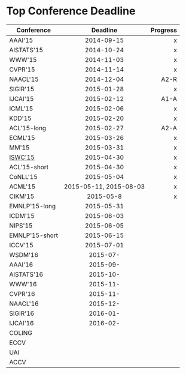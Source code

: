 Top Conference Deadline
=====
| Conference        | Deadline           | Progress  |
| ------------- |:-------------:| -----:|
|AAAI'15 | 2014-09-15 | x |
|AISTATS'15 | 2014-10-24 | x |
|WWW'15 | 2014-11-03 | x |
|CVPR'15 | 2014-11-14 | x |
|NAACL'15 | 2014-12-04 | A2-R|
|SIGIR'15 | 2015-01-28|x|
|IJCAI'15 | 2015-02-12|A1-A|
|ICML'15 | 2015-02-06|x|
|KDD'15 | 2015-02-20|x|
|ACL'15-long | 2015-02-27|A2-A|
|ECML'15 | 2015-03-26|x|
|MM'15 | 2015-03-31|x|
|[ISWC'15](http://iswc2015.semanticweb.org/)| 2015-04-30|x|
|ACL'15-short | 2015-04-30|x|
|CoNLL'15| 2015-05-04|x|
|ACML'15 | 2015-05-11, 2015-08-03|x|
|CIKM'15 | 2015-05-8|x|
|EMNLP'15-long | 2015-05-31 ||
|ICDM'15| 2015-06-03||
|NIPS'15| 2015-06-05 ||
|EMNLP'15-short | 2015-06-15 ||
|ICCV'15 | 2015-07-01 ||
|WSDM'16 | 2015-07- ||
|AAAI'16 | 2015-09- ||
|AISTATS'16 | 2015-10- ||
|WWW'16 | 2015-11- ||
|CVPR'16 | 2015-11- ||
|NAACL'16 | 2015-12- ||
|SIGIR'16 | 2016-01-||
|IJCAI'16 | 2016-02-||
|COLING|||
|ECCV|||
|UAI|||
|ACCV|||


